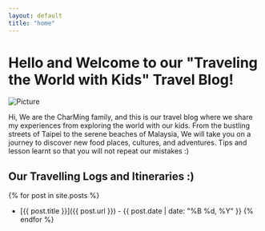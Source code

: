 ```yaml
---
layout: default
title: "home"
---
```


# Hello and Welcome to our "Traveling the World with Kids" Travel Blog!

<div class="image-container">
  <img src="{{ 'assets/images/beautiful-taiwan-popumon-hehuanshan-east-peak.jpg' | relative_url }}" alt="Picture">
</div>

Hi, We are the CharMing family, and this is our travel blog where we share my experiences from exploring the world with our kids. From the bustling streets of Taipei to the serene beaches of Malaysia, We will take you on a journey to discover new food places, cultures, and adventures. Tips and lesson learnt so that you will not repeat our mistakes :)

## Our Travelling Logs and Itineraries :)
{% for post in site.posts %}
  * [{{ post.title }}]({{ post.url }}) - {{ post.date | date: "%B %d, %Y" }}
{% endfor %}
